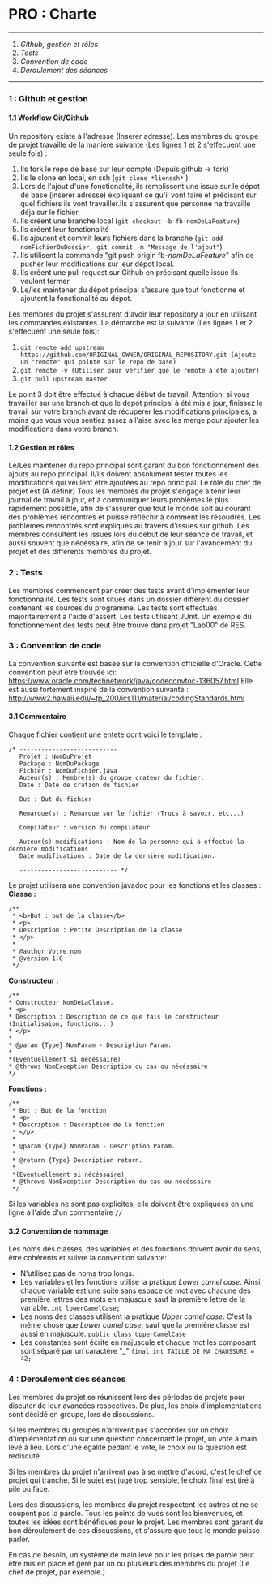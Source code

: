 # PRO : Charte
---
  1. *Github, gestion et rôles*
  2. *Tests*
  3. *Convention de code*
  4. *Deroulement des séances*
---
### 1 : Github et gestion
#### 1.1 Workflow Git/Github
Un repository existe à l'adresse (Inserer adresse). Les membres du groupe de projet travaille de la manière suivante (Les lignes 1 et 2 s'effecuent une seule fois) :
1. Ils fork le repo de base sur leur compte (Depuis github -> fork)
2. Ils le clone en local, en ssh (`git clone *lienssh*` )
3. Lors de l'ajout d'une fonctionalité, ils remplissent une issue sur le dépot de base (inserer adresse) expliquant ce qu'il vont faire et précisant sur quel fichiers ils vont travailler.Ils s'assurent que personne ne travaille déja sur le fichier.
4. Ils créent une branche local (`git checkout -b fb-nomDeLaFeature`)
5. Ils créent leur fonctionalité
6. Ils ajoutent et commit leurs fichiers dans la branche (`git add nomFichierOuDossier, git commit -m "Message de l'ajout"`)
7. Ils utilisent la commande "git push origin fb-*nomDeLaFeature*" afin de pusher leur modifications sur leur dépot local.
8. Ils créent une pull request sur Github en précisant quelle issue ils veulent fermer.
9. Le/les maintener du dépot principal s'assure que tout fonctionne et ajoutent la fonctionalité au dépot.

Les membres du projet s'assurent d'avoir leur repository a jour en utilisant les commandes existantes. La démarche est la suivante (Les lignes 1 et 2 s'effecuent une seule fois):
1. `git remote add upstream https://github.com/ORIGINAL_OWNER/ORIGINAL_REPOSITORY.git (Ajoute un "remote" qui pointe sur le repo de base)`
2. `git remote -v (Utiliser pour vérifier que le remote à été ajouter)`
3. `git pull upstream master`

Le point 3 doit être effectué à chaque début de travail. Attention, si vous travailler sur une branch et que le depot principal à été mis a jour, finissez le travail sur votre branch avant de récuperer les modifications principales,
a moins que vous vous sentiez assez a l'aise avec les merge pour ajouter les modifications dans votre branch.

#### 1.2 Gestion et rôles
Le/Les maintener du repo principal sont garant du bon fonctionnement des ajouts au repo principal. Il/Ils doivent absolument tester toutes les modifications qui veulent être ajoutées au repo principal.
Le rôle du chef de projet est (A définir)
Tous les membres du projet s'engage à tenir leur journal de travail à jour, et à communiquer leurs problèmes le plus rapidement possible, afin de s'assurer que tout le monde soit au courant des problèmes rencontrés et puisse réfléchir à comment les résoudres. Les problèmes rencontrés sont expliqués au travers d'issues sur github. Les membres consultent les issues lors du début de leur séance de travail, et aussi souvent que nécéssaire, afin de se tenir a jour sur l'avancement du projet et des différents membres du projet.

### 2 : Tests
Les membres commencent par créer des tests avant d'implémenter leur fonctionnalité. Les tests sont situés dans un dossier différent du dossier contenant les sources du programme. Les tests sont effectués majoritairement a l'aide d'assert. Les tests utilisent JUnit. Un exemple du fonctionnement des tests peut être trouvé dans projet "Lab00" de RES.

### 3 : Convention de code
La convention suivante est basée sur la convention officielle d'Oracle. Cette convention peut être trouvée ici:
https://www.oracle.com/technetwork/java/codeconvtoc-136057.html
Elle est aussi fortement inspiré de la convention suivante :
http://www2.hawaii.edu/~tp_200/ics111/material/codingStandards.html
#### 3.1 Commentaire
Chaque fichier contient une entete dont voici le template :
```
/* ---------------------------
   Projet : NomDuProjet
   Package : NomDuPackage
   Fichier : NomDufichier.java
   Auteur(s) : Membre(s) du groupe crateur du fichier.
   Date : Date de cration du fichier

   But : But du fichier

   Remarque(s) : Remarque sur le fichier (Trucs à savoir, etc...)

   Compilateur : version du compilateur

   Auteur(s) modifications : Nom de la personne qui à effectué la dernière modifications
   Date modifications : Date de la dernière modification.

   --------------------------- */
```

Le projet utilisera une convention javadoc pour les fonctions et les classes :
**Classe :**
```
/**
 * <b>But : but de la classe</b>
 * <p>
 * Description : Petite Description de la classe
 * </p>
 *
 * @author Votre nom
 * @version 1.0
 */
```
**Constructeur :**
```
/**
* Constructeur NomDeLaClasse.
* <p>
* Description : Description de ce que fais le constructeur (Initialisaion, fonctions...)
* </p>
*
* @param {Type} NomParam - Description Param.
*
*(Eventuellement si nécéssaire)
* @throws NomException Description du cas ou nécéssaire
*/
```
**Fonctions :**
```
/**
 * But : But de la fonction
 * <p>
 * Description : Description de la fonction
 * </p>
 *
 * @param {Type} NomParam - Description Param.
 *
 * @return {Type} Description return.
 *
 *(Eventuellement si nécéssaire)
 * @throws NomException Description du cas ou nécéssaire
 */
```
Si les variables ne sont pas explicites, elle doivent être expliquées en une ligne à l'aide d'un commentaire `//`

#### 3.2 Convention de nommage
Les noms des classes, des variables et des fonctions doivent avoir du sens, être cohérents  et suivre la convention suivante:
- N'utilisez pas de noms trop longs.
- Les variables et les fonctions utilise la pratique *Lower camel case*. Ainsi, chaque variable est une suite sans espace de mot avec chacune des première lettres des mots en majuscule sauf la première lettre de la variable.
`int lowerCamelCase;`
- Les noms des classes utilisent la pratique *Upper camel case*. C'est la même chose que *Lower camel case*, sauf que la première classe est aussi en majuscule.
`public class UpperCamelCase`
- Les constantes sont écrite en majuscule et chaque mot les composant sont séparé par un caractère "_"
`final int TAILLE_DE_MA_CHAUSSURE = 42;`

### 4 : Deroulement des séances
Les membres du projet se réunissent lors des périodes de projets pour discuter de leur avancées respectives. De plus, les choix d'implémentations sont décidé en groupe, lors de discussions.

Si les membres du groupes n'arrivent pas s'accorder sur un choix d'implémentation ou sur une question concernant le projet, un vote à main levé à lieu. Lors d'une egalité pedant le vote, le choix ou la question est rediscuté.

Si les membres du projet n'arrivent pas à se mettre d'acord, c'est le chef de projet qui tranche. Si le sujet est jugé trop sensible, le choix final est tiré à pile ou face.

Lors des discussions, les membres du projet respectent les autres et ne se coupent pas la parole. Tous les points de vues sont les bienvenues, et toutes les idées sont bénéfiques pour le projet. Les membres sont garant du bon déroulement de ces discussions, et s'assure que tous le monde puisse parler.

En cas de besoin, un système de main levé pour les prises de parole peut être mis en place et géré par un ou plusieurs des membres du projet (Le chef de projet, par exemple.)
